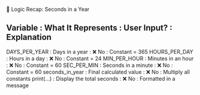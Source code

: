 🧠 Logic Recap: Seconds in a Year

Variable          : What It Represents                    : User Input? : Explanation
----------------------------------------------------------------------------------------------
DAYS_PER_YEAR     : Days in a year                        : ❌ No        : Constant = 365
HOURS_PER_DAY     : Hours in a day                        : ❌ No        : Constant = 24
MIN_PER_HOUR      : Minutes in an hour                    : ❌ No        : Constant = 60
SEC_PER_MIN       : Seconds in a minute                   : ❌ No        : Constant = 60
seconds_in_year   : Final calculated value                : ❌ No        : Multiply all constants
print(...)        : Display the total seconds             : ❌ No        : Formatted in a message
